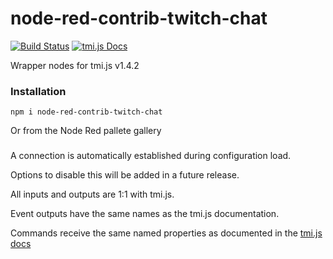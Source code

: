 # node-red-contrib-twitch-chat

[![Build Status](https://travis-ci.org/emiliobool/node-red-contrib-twitch-chat.svg?branch=master)](https://travis-ci.org/emiliobool/node-red-contrib-twitch-chat)
[![tmi.js Docs](https://img.shields.io/badge/tmi.js-1.4.2-brightgreen.svg)](https://docs.tmijs.org/v1.4.2/)

Wrapper nodes for tmi.js v1.4.2

### Installation

```
npm i node-red-contrib-twitch-chat
```

Or from the Node Red pallete gallery

###

A connection is automatically established during configuration load.

Options to disable this will be added in a future release.

All inputs and outputs are 1:1 with tmi.js.

Event outputs have the same names as the tmi.js documentation.

Commands receive the same named properties as documented in the [tmi.js docs](https://docs.tmijs.org/)
